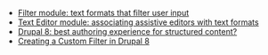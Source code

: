 * [Filter module: text formats that filter user input](/documentation/modules/filter)
* [Text Editor module: associating assistive editors with text formats](/documentation/modules/editor)
* [Drupal 8: best authoring experience for structured content?](http://wimleers.com/article/drupal-8-structured-content-authoring-experience)
* [Creating a Custom Filter in Drupal 8](https://www.lullabot.com/articles/creating-a-custom-filter-in-drupal-8)